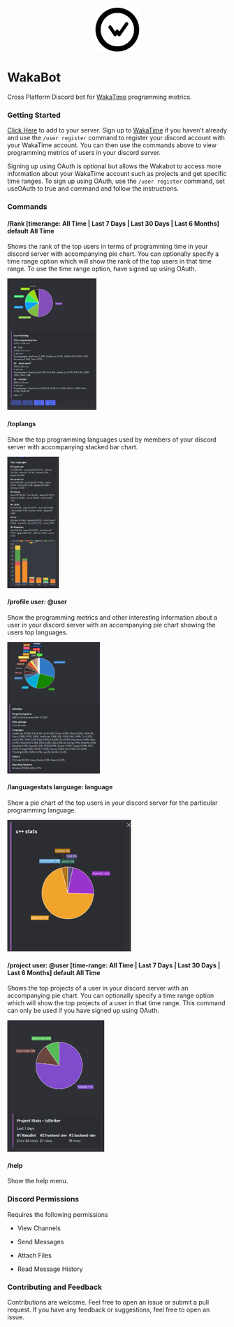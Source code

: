 <p align="center">
<img src="Images/Logo/black-wakatime.svg" alt="WakaTime Logo" style="width: 100px; height: 100px;" />
</p>

# WakaBot

Cross Platform Discord bot for [WakaTime](https://wakatime.com) programming metrics.

### Getting Started

[Click Here](https://discord.com/oauth2/authorize?client_id=955935991087128596&permissions=274878036992&scope=bot%20applications.commands) to add to your server. Sign up to [WakaTime](https://wakatime.com) if you haven't already and use the `/user register` command to register your discord account with your WakaTime account. You can then use the commands above to view programming metrics of users in your discord server.

Signing up using OAuth is optional but allows the Wakabot to access more information about your WakaTime account such as projects and get specific time ranges. To sign up using OAuth, use the `/user register` command, set useOAuth to true and command and follow the instructions.

### Commands

#### /Rank [timerange: All Time | Last 7 Days | Last 30 Days | Last 6 Months] default All Time

Shows the rank of the top users in terms of programming time in your discord server with accompanying pie chart. You can optionally specify a time range option which will show the rank of the top users in that time range. To use the time range option, have signed up using OAuth.

<img src="Images/Rank.png" alt="Rank Command" style="height: 300px;" />

#### /toplangs

Show the top programming languages used by members of your discord server with accompanying stacked bar chart.

<img src="Images/TopLangs.png" alt="TopLangs Command" style="height: 300px;" />

#### /profile user: @user

Show the programming metrics and other interesting information about a user in your discord server with an accompanying pie chart showing the users top languages.

<img src="Images/Profile.png" alt="Profile Command" style="height: 300px;" />

#### /languagestats language: language

Show a pie chart of the top users in your discord server for the particular programming language.

<img src="Images/LanguageStats.png" alt="LanguageStats Command" style="height: 300px;" />

#### /project user: @user [time-range: All Time | Last 7 Days | Last 30 Days | Last 6 Months] default All Time

Shows the top projects of a user in your discord server with an accompanying pie chart. You can optionally specify a time range option which will show the top projects of a user in that time range. This command can only be used if you have signed up using OAuth.

<img src="Images/Project.png" alt="Project Command" style="height: 300px;" />

#### /help

Show the help menu.

### Discord Permissions

Requires the following permissions

- View Channels

- Send Messages

- Attach Files

- Read Message History

### Contributing and Feedback

Contributions are welcome. Feel free to open an issue or submit a pull request. If you have any feedback or suggestions, feel free to open an issue.
